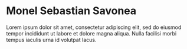    # Monel Sebastian Savonea 
Lorem ipsum dolor sit amet, consectetur adipiscing elit, sed do eiusmod tempor incididunt ut labore 
et dolore magna aliqua. Nulla facilisi morbi tempus iaculis urna id volutpat lacus.
